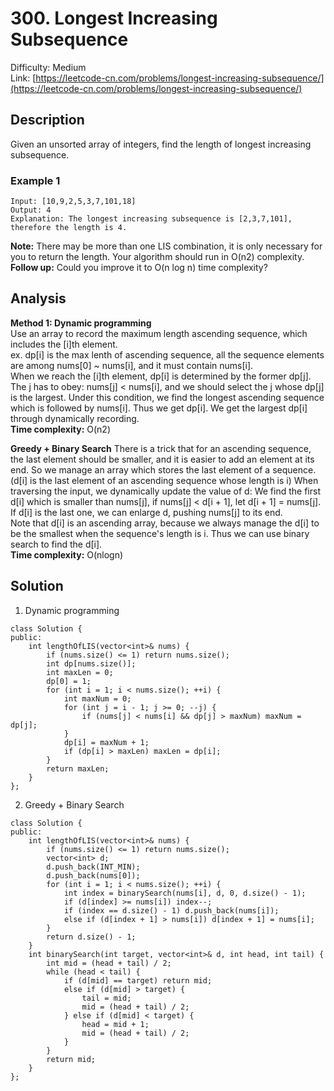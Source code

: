 # 300. Longest Increasing Subsequence
Difficulty: Medium  
Link: [https://leetcode-cn.com/problems/longest-increasing-subsequence/](https://leetcode-cn.com/problems/longest-increasing-subsequence/)
## Description
Given an unsorted array of integers, find the length of longest increasing subsequence.

### Example 1
``` 
Input: [10,9,2,5,3,7,101,18]
Output: 4 
Explanation: The longest increasing subsequence is [2,3,7,101], therefore the length is 4. 
```
**Note:**
There may be more than one LIS combination, it is only necessary for you to return the length.
Your algorithm should run in O(n2) complexity.
**Follow up:** Could you improve it to O(n log n) time complexity?

## Analysis
**Method 1: Dynamic programming**  
Use an array to record the maximum length ascending sequence, which includes the [i]th element.  
ex. dp[i] is the max lenth of ascending sequence, all the sequence elements are among nums[0] ~ nums[i], and it must contain nums[i].  
When we reach the [i]th element, dp[i] is determined by the former dp[j]. The j has to obey: nums[j] < nums[i], and we should select the j whose dp[j] is the largest. Under this condition, we find the longest ascending sequence which is followed by nums[i].  Thus we get dp[i]. We get the largest dp[i] through dynamically recording.  
**Time complexity:** O(n<sop>2</sop>)

**Greedy + Binary Search**
There is a trick that for an ascending sequence, the last element should be smaller, and it is easier to add an element at its end. So we manage an array which stores the last element of a sequence. (d[i] is the last element of an ascending sequence whose length is i) When traversing the input, we dynamically update the value of d: We find the first d[i] which is smaller than nums[j], if nums[j] < d[i + 1], let d[i + 1] = nums[j]. If d[i] is the last one, we can enlarge d, pushing nums[j] to its end.  
Note that d[i] is an ascending array, because we always manage the d[i] to be the smallest when the sequence's length is i. Thus we can use binary search to find the d[i].  
**Time complexity:** O(nlogn)
## Solution
1. Dynamic programming
```
class Solution {
public:
    int lengthOfLIS(vector<int>& nums) {
        if (nums.size() <= 1) return nums.size();
        int dp[nums.size()];
        int maxLen = 0;
        dp[0] = 1;
        for (int i = 1; i < nums.size(); ++i) {
            int maxNum = 0;
            for (int j = i - 1; j >= 0; --j) {
                if (nums[j] < nums[i] && dp[j] > maxNum) maxNum = dp[j];
            }
            dp[i] = maxNum + 1;
            if (dp[i] > maxLen) maxLen = dp[i];
        }
        return maxLen;
    }
};
```
2. Greedy + Binary Search
```
class Solution {
public:
    int lengthOfLIS(vector<int>& nums) {
        if (nums.size() <= 1) return nums.size();
        vector<int> d;
        d.push_back(INT_MIN);
        d.push_back(nums[0]);
        for (int i = 1; i < nums.size(); ++i) {
            int index = binarySearch(nums[i], d, 0, d.size() - 1);
            if (d[index] >= nums[i]) index--;
            if (index == d.size() - 1) d.push_back(nums[i]);
            else if (d[index + 1] > nums[i]) d[index + 1] = nums[i];
        }
        return d.size() - 1;
    }
    int binarySearch(int target, vector<int>& d, int head, int tail) {
        int mid = (head + tail) / 2;
        while (head < tail) {
            if (d[mid] == target) return mid;
            else if (d[mid] > target) {
                tail = mid;
                mid = (head + tail) / 2;
            } else if (d[mid] < target) {
                head = mid + 1;
                mid = (head + tail) / 2;
            }
        }
        return mid;
    }
};
```